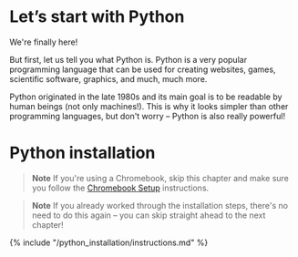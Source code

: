 # Let’s start with Python

We're finally here!

But first, let us tell you what Python is. Python is a very popular programming language that can be used for creating websites, games, scientific software, graphics, and much, much more.

Python originated in the late 1980s and its main goal is to be readable by human beings (not only machines!). This is why it looks simpler than other programming languages, but don't worry – Python is also really powerful!

# Python installation

> **Note** If you're using a Chromebook, skip this chapter and make sure you follow the [Chromebook Setup](../chromebook_setup/README.md) instructions.

> **Note** If you already worked through the installation steps, there's no need to do this again – you can skip straight ahead to the next chapter!

{% include "/python_installation/instructions.md" %}

